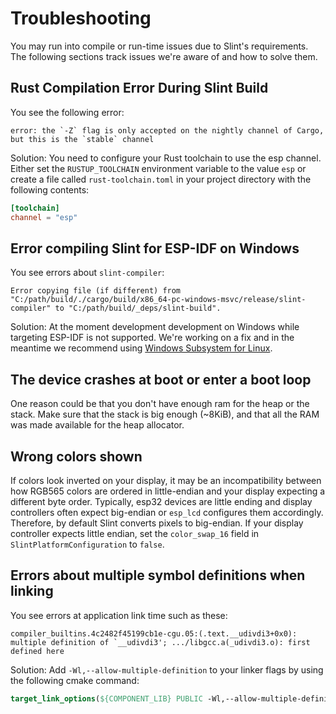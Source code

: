 # Troubleshooting

You may run into compile or run-time issues due to Slint's requirements. The following sections
track issues we're aware of and how to solve them.

## Rust Compilation Error During Slint Build

You see the following error:

```
error: the `-Z` flag is only accepted on the nightly channel of Cargo, but this is the `stable` channel
```

Solution: You need to configure your Rust toolchain to use the esp channel. Either set the `RUSTUP_TOOLCHAIN` environment variable to the value `esp` or create a file called `rust-toolchain.toml` in your project directory with the following contents:
```toml
[toolchain]
channel = "esp"
```

## Error compiling Slint for ESP-IDF on Windows

You see errors about `slint-compiler`:

```
Error copying file (if different) from "C:/path/build/./cargo/build/x86_64-pc-windows-msvc/release/slint-compiler" to "C:/path/build/_deps/slint-build".
```

Solution: At the moment development development on Windows while targeting ESP-IDF is not supported. We're working on a fix and in the meantime we recommend
using [Windows Subsystem for Linux](https://learn.microsoft.com/en-us/windows/wsl/).

## The device crashes at boot or enter a boot loop

One reason could be that you don't have enough ram for the heap or the stack.
Make sure that the stack is big enough (~8KiB), and that all the RAM was made available for the heap allocator.

## Wrong colors shown

If colors look inverted on your display, it may be an incompatibility between how RGB565 colors are ordered in little-endian
and your display expecting a different byte order. Typically, esp32 devices are little ending and display controllers often
expect big-endian or `esp_lcd` configures them accordingly. Therefore, by default Slint converts pixels to big-endian.
If your display controller expects little endian, set the `color_swap_16` field in `SlintPlatformConfiguration` to `false`.

## Errors about multiple symbol definitions when linking

You see errors at application link time such as these:

```
compiler_builtins.4c2482f45199cb1e-cgu.05:(.text.__udivdi3+0x0): multiple definition of `__udivdi3'; .../libgcc.a(_udivdi3.o): first defined here
```

Solution: Add `-Wl,--allow-multiple-definition` to your linker flags by using the following cmake command:

```cmake
target_link_options(${COMPONENT_LIB} PUBLIC -Wl,--allow-multiple-definition)
```
